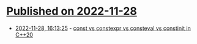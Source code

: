 # [Published on 2022-11-28](index.md)

* [2022-11-28, 16:13:25](https://lobste.rs/s/olyshw/const_vs_constexpr_vs_consteval_vs) - [const vs constexpr vs consteval vs constinit in C++20](https://www.cppstories.com/2022/const-options-cpp20/)
